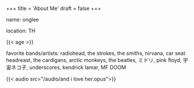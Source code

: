 +++
title = 'About Me'
draft = false
+++

name: onglee

location: TH

{{< age >}}

favorite bands/artists: radiohead, the strokes, the smiths, nirvana, car seat headreast, the cardigans, arctic monkeys, the beatles, ミドリ, pink floyd, 宇宙ネコ子, underscores, kendrick lamar, MF DOOM

{{< audio src="/audio/and i love her.opus">}}